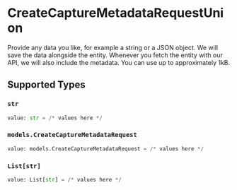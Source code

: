# CreateCaptureMetadataRequestUnion

Provide any data you like, for example a string or a JSON object. We will save the data alongside the entity. Whenever
you fetch the entity with our API, we will also include the metadata. You can use up to approximately 1kB.


## Supported Types

### `str`

```python
value: str = /* values here */
```

### `models.CreateCaptureMetadataRequest`

```python
value: models.CreateCaptureMetadataRequest = /* values here */
```

### `List[str]`

```python
value: List[str] = /* values here */
```

